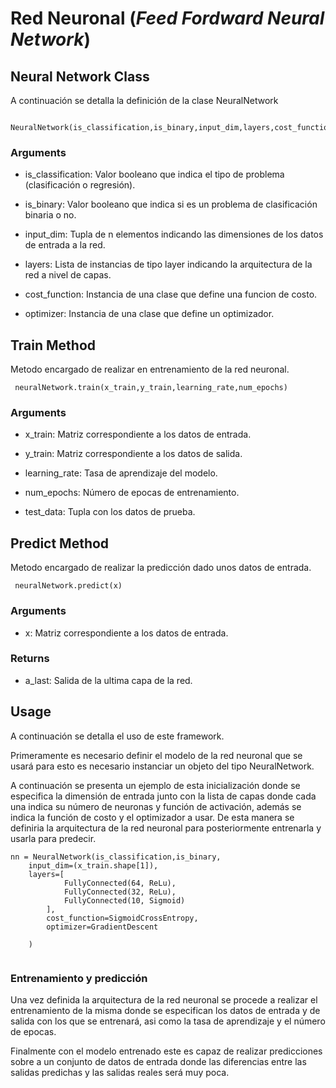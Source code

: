 # Red Neuronal (*Feed Fordward Neural Network*)

## Neural Network Class

A continuación se detalla la definición de la clase NeuralNetwork

````
 NeuralNetwork(is_classification,is_binary,input_dim,layers,cost_function,optimizer)
````

### Arguments

- is_classification: Valor booleano que indica el tipo de problema (clasificación o regresión).
- is_binary: Valor booleano que indica si es un problema de clasificación binaria o no.
  
- input_dim: Tupla de n elementos indicando las dimensiones de los datos de
entrada a la red.

- layers: Lista de instancias de tipo layer indicando la arquitectura de la red a 
nivel de capas.

- cost_function: Instancia de una clase que define una funcion de costo.

- optimizer: Instancia de una clase que define un optimizador.

## Train Method

Metodo encargado de realizar en entrenamiento de la red neuronal.
    
````
 neuralNetwork.train(x_train,y_train,learning_rate,num_epochs)
````

### Arguments

- x_train: Matriz correspondiente a los datos de entrada.

- y_train: Matriz correspondiente a los datos de salida.

- learning_rate: Tasa de aprendizaje del modelo.

- num_epochs: Número de epocas de entrenamiento.

- test_data: Tupla con los datos de prueba.





## Predict Method

Metodo encargado de realizar la predicción dado unos datos de entrada.
    
````
 neuralNetwork.predict(x)
````

### Arguments

- x: Matriz correspondiente a los datos de entrada.

### Returns

- a_last: Salida de la ultima capa de la red.



## Usage

A continuación se detalla el uso de este framework.

Primeramente es necesario definir el modelo de la red neuronal que se usará para esto es necesario instanciar un objeto del tipo NeuralNetwork.

A continuación se presenta un ejemplo de esta inicialización donde se especifica la dimensión de entrada junto con la lista de capas donde cada una indica su número de neuronas y función de activación, además se indica la función de costo y el optimizador a usar. De esta manera se definiria la arquitectura de la red neuronal para posteriormente entrenarla y usarla para predecir.

````
nn = NeuralNetwork(is_classification,is_binary,
    input_dim=(x_train.shape[1]),
    layers=[
            FullyConnected(64, ReLu),
            FullyConnected(32, ReLu),
            FullyConnected(10, Sigmoid)      
        ],
        cost_function=SigmoidCrossEntropy,
        optimizer=GradientDescent
        
    )
    
````

### Entrenamiento y predicción

Una vez definida la arquitectura de la red neuronal se procede a realizar el entrenamiento de la misma donde se especifican los datos de entrada y de salida con los que se entrenará, asi como la tasa de aprendizaje y el número de epocas.

Finalmente con el modelo entrenado este es capaz de realizar predicciones sobre a un conjunto de datos de entrada donde las diferencias entre las salidas predichas y las salidas reales será muy poca. 

